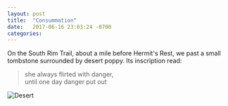 ```yaml
---
layout: post
title:  "Consummation"
date:   2017-06-16 23:03:24 -0700
categories: 
---
```


On the South Rim Trail, about a mile before Hermit's Rest, we past a small tombstone surrounded by desert poppy. Its inscription read:

> she always flirted with danger,   
> until one day danger put out

![Desert](https://app.upthere.com/pixy/v7/contents/6f66f0d3460f0936b14d691c154d8b9901f678d2f561ebd572ee4238b6ff88c4/8fc81f776bb1e0cbbda49915f0fc877c8dc818cd414bc48232c6b0b07f4c37fe?view_id=e2841bafb3379e56b4e661af18e6c4919a9217bad96080f936162db73bb21dda&branch_id=755f05e4d9210e8d5b82bd7071cd853e1d115ea67aa9c48c2a9aa1a524a98ee0)